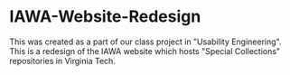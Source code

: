 # IAWA-Website-Redesign
This was created as a part of our class project in "Usability Engineering". This is a redesign of the IAWA website which hosts "Special Collections" repositories in Virginia Tech.
